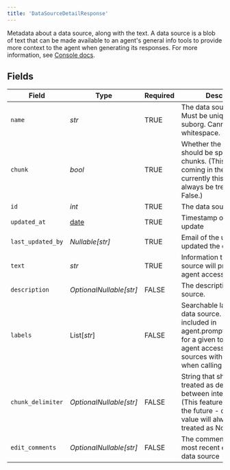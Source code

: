```yaml
---
title: 'DataSourceDetailResponse'
---
```


Metadata about a data source, along with the text. A data source is a blob of text that 
can be made available to an agent's general info tools to provide more context to the agent when
generating its responses. For more information, see
[Console docs](https://docs.syllable.ai/Resources/DataSources).


## Fields

| Field                                                                                                                                                                                    | Type                                                                                                                                                                                     | Required                                                                                                                                                                                 | Description                                                                                                                                                                              | Example                                                                                                                                                                                  |
| ---------------------------------------------------------------------------------------------------------------------------------------------------------------------------------------- | ---------------------------------------------------------------------------------------------------------------------------------------------------------------------------------------- | ---------------------------------------------------------------------------------------------------------------------------------------------------------------------------------------- | ---------------------------------------------------------------------------------------------------------------------------------------------------------------------------------------- | ---------------------------------------------------------------------------------------------------------------------------------------------------------------------------------------- |
| `name`                                                                                                                                                                                   | *str*                                                                                                                                                                                    | TRUE                                                                                                                                                                       | The data source name. Must be unique within suborg. Cannot contain whitespace.                                                                                                           | Rain                                                                                                                                                                                     |
| `chunk`                                                                                                                                                                                  | *bool*                                                                                                                                                                                   | TRUE                                                                                                                                                                       | Whether the content should be split into smaller chunks. (This feature is coming in the future - currently this value will always be treated as False.)                                  | false                                                                                                                                                                                    |
| `id`                                                                                                                                                                                     | *int*                                                                                                                                                                                    | TRUE                                                                                                                                                                       | The data source ID.                                                                                                                                                                      | 1                                                                                                                                                                                        |
| `updated_at`                                                                                                                                                                             | [date](https://docs.python.org/3/library/datetime.html#date-objects)                                                                                                                     | TRUE                                                                                                                                                                       | Timestamp of most recent update                                                                                                                                                          |                                                                                                                                                                                          |
| `last_updated_by`                                                                                                                                                                        | *Nullable[str]*                                                                                                                                                                          | TRUE                                                                                                                                                                       | Email of the user who last updated the data source                                                                                                                                       | user@email.com                                                                                                                                                                           |
| `text`                                                                                                                                                                                   | *str*                                                                                                                                                                                    | TRUE                                                                                                                                                                       | Information that the data source will provide to the agent accessing it.                                                                                                                 |                                                                                                                                                                                          |
| `description`                                                                                                                                                                            | *OptionalNullable[str]*                                                                                                                                                                  | FALSE                                                                                                                                                                       | The description of the data source.                                                                                                                                                      | Information about rain.                                                                                                                                                                  |
| `labels`                                                                                                                                                                                 | List[*str*]                                                                                                                                                                              | FALSE                                                                                                                                                                       | Searchable labels for the data source. Can be included in agent.prompt_tool_defaults for a given tool to give the agent access to data sources with those labels when calling that tool. | [<br/>"Weather Info"<br/>]                                                                                                                                                               |
| `chunk_delimiter`                                                                                                                                                                        | *OptionalNullable[str]*                                                                                                                                                                  | FALSE                                                                                                                                                                       | String that should be treated as delimiter between intended chunks. (This feature is coming in the future - currently this value will always be treated as None.)                        |                                                                                                                                                                                          |
| `edit_comments`                                                                                                                                                                          | *OptionalNullable[str]*                                                                                                                                                                  | FALSE                                                                                                                                                                       | The comments for the most recent edit to the data source                                                                                                                                 | Added new info                                                                                                                                                                           |